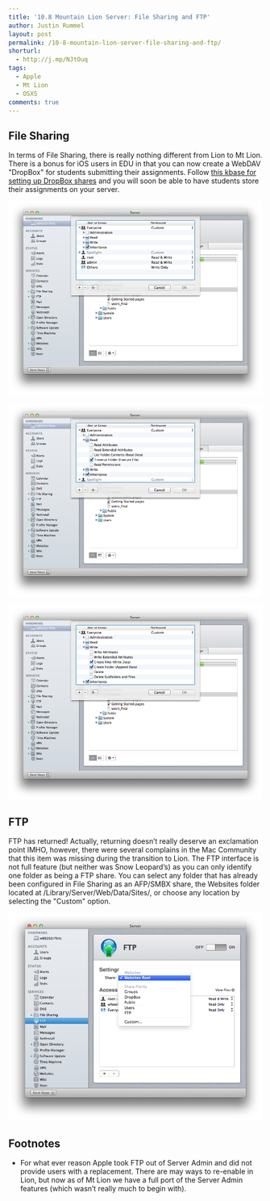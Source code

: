 ```yaml
---
title: '10.8 Mountain Lion Server: File Sharing and FTP'
author: Justin Rummel
layout: post
permalink: /10-8-mountain-lion-server-file-sharing-and-ftp/
shorturl:
  - http://j.mp/NJtOuq
tags: 
  - Apple
  - Mt Lion
  - OSXS
comments: true
---
```

File Sharing
------------
In terms of File Sharing, there is really nothing different from Lion to Mt Lion. There is a bonus for iOS users in EDU in that you can now create a WebDAV "DropBox" for students submitting their assignments. Follow [this kbase for setting up DropBox shares][PH8034] and you will soon be able to have students store their assignments on your server.

[PH8034]: http://support.apple.com/kb/PH8034

![1-mtl-dropbox][1-mtl-dropbox]

![2-mtl-dropbox][2-mtl-dropbox]

![3-mtl-dropbox][3-mtl-dropbox]

FTP
---
FTP has returned! Actually, returning doesn’t really deserve an exclamation point IMHO, however, there were several complains in the Mac Community that this item was missing during the transition to Lion.  The FTP interface is not full feature (but neither was Snow Leopard’s) as you can only identify one folder as being a FTP share. You can select any folder that has already been configured in File Sharing as an AFP/SMBX share, the Websites folder located at /Library/Server/Web/Data/Sites/, or choose any location by selecting the "Custom" option.

![4-mtl-dropbox][4-mtl-dropbox]

Footnotes
---------
*   For what ever reason Apple took FTP out of Server Admin and did not provide users with a replacement. There are may ways to re-enable in Lion, but now as of Mt Lion we have a full port of the Server Admin features (which wasn’t really much to begin with).

[1-mtl-dropbox]: /images/2012/07/1-mtl-dropbox.png
[2-mtl-dropbox]: /images/2012/07/2-mtl-dropbox.png
[3-mtl-dropbox]: /images/2012/07/3-mtl-dropbox.png
[4-mtl-dropbox]: /images/2012/07/1-mtl-FTP.png
